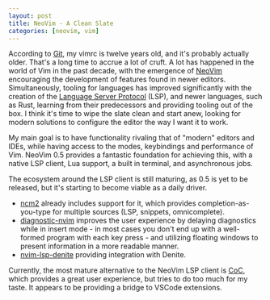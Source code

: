 ```yaml
---
layout: post
title: NeoVim - A Clean Slate
categories: [neovim, vim]
---
```


According to [Git](initial_commit), my vimrc is twelve years old, and
it's probably actually older. That's a long time to accrue a lot of
cruft. A lot has happened in the world of Vim in the past decade, with
the emergence of [NeoVim](neovim) encouraging the development of
features found in newer editors.  Simultaneously, tooling for languages
has improved significantly with the creation of the [Language Server
Protocol](lsp) (LSP), and newer languages, such as Rust, learning from
their predecessors and providing tooling out of the box. I think it's
time to wipe the slate clean and start anew, looking for modern
solutions to configure the editor the way I want it to work.

My main goal is to have functionality rivaling that of "modern" editors
and IDEs, while having access to the modes, keybindings and performance
of Vim. NeoVim 0.5 provides a fantastic foundation for achieving this,
with a native LSP client, Lua support, a built in terminal, and
asynchronous jobs.

The ecosystem around the LSP client is still maturing, as 0.5 is yet to
be released, but it's starting to become viable as a daily driver.

  * [ncm2][] already includes support for it, which provides
completion-as-you-type for multiple sources (LSP, snippets,
omnicomplete).
  * [diagnostic-nvim][] improves the user experience by delaying
diagnostics while in insert mode - in most cases you don't end up with
a well-formed program with each key press - and utilizing floating
windows to present information in a more readable manner.
  * [nvim-lsp-denite][] providing integration with Denite.

Currently, the most mature alternative to the NeoVim LSP client is
[CoC][coc], which provides a great user experience, but tries to do too
much for my taste. It appears to be providing a bridge to VSCode
extensions.

[initial_commit]: https://github.com/sebnow/configs/blob/b3dccd4a5dc025285f7ad2bee12bf7d4144b2104/.vimrc
[lsp]: https://microsoft.github.io/language-server-protocol
[ncm2]: https://github.com/ncm2/ncm2
[neovim]: https://neovim.io
[diagnostic-nvim]: https://github.com/haorenW1025/diagnostic-nvim
[nvim-lsp-denite]: https://github.com/weilbith/nvim-lsp-denite
[coc]: https://github.com/neoclide/coc.nvim
